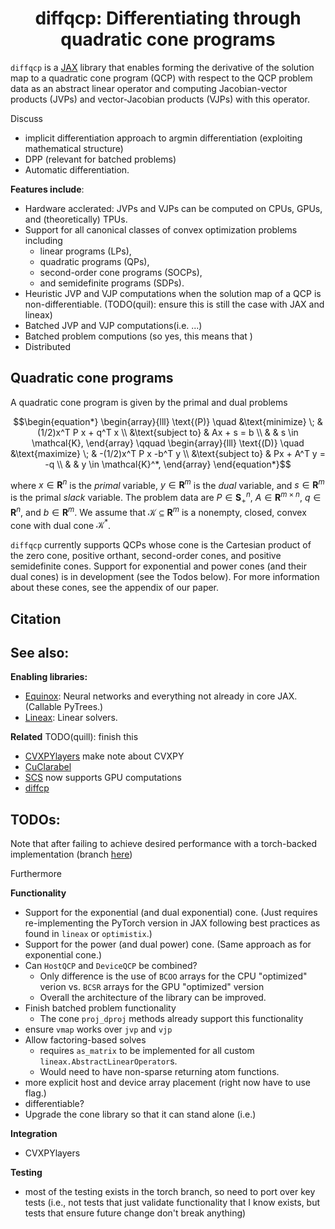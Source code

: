 <h1 align='center'>diffqcp: Differentiating through quadratic cone programs</h1>

`diffqcp` is a [JAX](https://docs.jax.dev/en/latest/) library that enables forming the derivative of the solution map to a quadratic cone program (QCP) with respect to the QCP problem data as an abstract linear operator and computing Jacobian-vector products (JVPs) and vector-Jacobian products (VJPs) with this operator.

Discuss
- implicit differentiation approach to argmin differentiation (exploiting mathematical structure)
- DPP (relevant for batched problems)
- Automatic differentiation.

**Features include**:
- Hardware acclerated: JVPs and VJPs can be computed on CPUs, GPUs, and (theoretically) TPUs.
- Support for all canonical classes of convex optimization problems including
    - linear programs (LPs),
    - quadratic programs (QPs),
    - second-order cone programs (SOCPs),
    - and semidefinite programs (SDPs).
- Heuristic JVP and VJP computations when the solution map of a QCP is non-differentiable. (TODO(quil): ensure this is still the case with JAX and lineax)
- Batched JVP and VJP computations(i.e. ...)
- Batched problem computions (so yes, this means that )
- Distributed

## Quadratic cone programs

A quadratic cone program is given by the primal and dual problems

```math
\begin{equation*}
    \begin{array}{lll}
        \text{(P)} \quad &\text{minimize} \; & (1/2)x^T P x + q^T x  \\
        &\text{subject to} & Ax + s = b  \\
        & & s \in \mathcal{K},
    \end{array}
    \qquad
    \begin{array}{lll}
         \text{(D)} \quad  &\text{maximize} \; & -(1/2)x^T P x -b^T y  \\
        &\text{subject to} & Px + A^T y = -q \\
        & & y \in \mathcal{K}^*,
    \end{array}
\end{equation*}
```
where $`x \in \mathbf{R}^n`$ is the *primal* variable, $`y \in \mathbf{R}^m`$ is the *dual* variable, and $`s \in \mathbf{R}^m`$ is the primal *slack* variable. The problem data are $`P\in \mathbf{S}_+^{n}`$, $`A \in \mathbf{R}^{m \times n}`$, $`q \in \mathbf{R}^n`$, and $`b \in \mathbf{R}^m`$. We assume that $`\mathcal K \subseteq \mathbf{R}^m`$ is a nonempty, closed, convex cone with dual cone $`\mathcal{K}^*`$.

`diffqcp` currently supports QCPs whose cone is the Cartesian product of the zero cone, positive orthant, second-order cones, and positive semidefinite cones. Support for exponential and power cones (and their dual cones) is in development (see the Todos below).
For more information about these cones, see the appendix of our paper.

## Citation

## See also: 

**Enabling libraries:**
- [Equinox](https://github.com/patrick-kidger/equinox): Neural networks and everything not already in core JAX. (Callable PyTrees.)
- [Lineax](https://github.com/patrick-kidger/lineax): Linear solvers.

**Related** TODO(quill): finish this
- [CVXPYlayers](https://github.com/cvxpy/cvxpylayers) make note about CVXPY
- [CuClarabel](https://github.com/oxfordcontrol/Clarabel.jl/tree/CuClarabel)
- [SCS](https://github.com/cvxgrp/scs) now supports GPU computations
- [diffcp](https://github.com/cvxgrp/diffcp)


## TODOs:

Note that after failing to achieve desired performance with a torch-backed implementation (branch [here](https://github.com/cvxgrp/diffqcp))

Furthermore

**Functionality**
- Support for the exponential (and dual exponential) cone. (Just requires re-implementing the PyTorch version in JAX following best practices as found in `lineax` or `optimistix`.)
- Support for the power (and dual power) cone. (Same approach as for exponential cone.)
- Can `HostQCP` and `DeviceQCP` be combined?
    - Only difference is the use of `BCOO` arrays for the CPU "optimized" verion vs. `BCSR` arrays for the GPU "optimized" version
    - Overall the architecture of the library can be improved.
- Finish batched problem functionality
    - The cone `proj_dproj` methods already support this functionality
- ensure `vmap` works over `jvp` and `vjp`
- Allow factoring-based solves
    - requires `as_matrix` to be implemented for all custom `lineax.AbstractLinearOperator`s.
    - Would need to have non-sparse returning atom functions.
- more explicit host and device array placement (right now have to use flag.)
- differentiable?
- Upgrade the cone library so that it can stand alone (i.e.)

**Integration**
- CVXPYlayers

**Testing**
- most of the testing exists in the torch branch, so need to port over key tests (i.e., not tests that just validate functionality that I know exists, but tests that ensure future change don't break anything)
